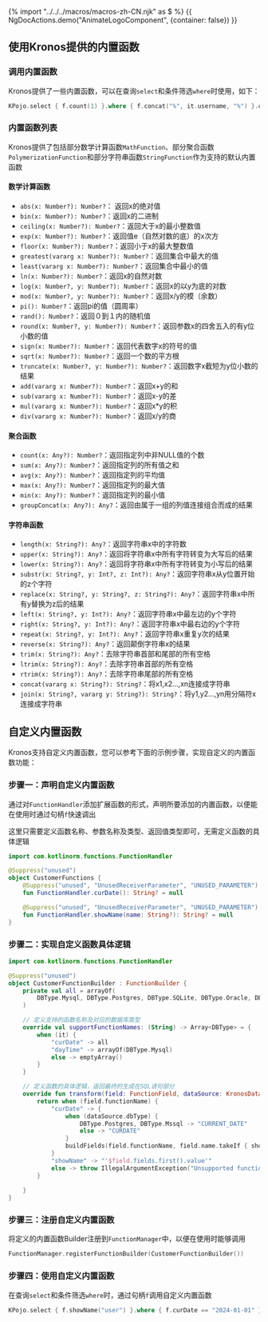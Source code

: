 {% import "../../../macros/macros-zh-CN.njk" as $ %}
{{ NgDocActions.demo("AnimateLogoComponent", {container: false}) }}

## 使用Kronos提供的内置函数

### 调用内置函数

Kronos提供了一些内置函数，可以在查询`select`和条件筛选`where`时使用，如下：

```kotlin
KPojo.select { f.count(1) }.where { f.concat("%", it.username, "%") }.queryList()
```

### 内置函数列表

Kronos提供了包括部分数学计算函数`MathFunction`、部分聚合函数`PolymerizationFunction`和部分字符串函数`StringFunction`作为支持的默认内置函数

#### 数学计算函数
- `abs(x: Number?): Number?`： 返回x的绝对值
- `bin(x: Number?): Number?`：返回x的二进制
- `ceiling(x: Number?): Number?`：返回大于x的最小整数值
- `exp(x: Number?): Number?`：返回值e（自然对数的底）的x次方
- `floor(x: Number?): Number?`：返回小于x的最大整数值
- `greatest(vararg x: Number?): Number?`：返回集合中最大的值
- `least(vararg x: Number?): Number?`：返回集合中最小的值
- `ln(x: Number?): Number?`：返回x的自然对数
- `log(x: Number?, y: Number?): Number?`：返回x的以y为底的对数
- `mod(x: Number?, y: Number?): Number?`：返回x/y的模（余数）
- `pi(): Number?`：返回pi的值（圆周率）
- `rand(): Number?`：返回０到１内的随机值
- `round(x: Number?, y: Number?): Number?`：返回参数x的四舍五入的有y位小数的值
- `sign(x: Number?): Number?`：返回代表数字x的符号的值
- `sqrt(x: Number?): Number?`：返回一个数的平方根
- `truncate(x: Number?, y: Number?): Number?`：返回数字x截短为y位小数的结果
- `add(vararg x: Number?): Number?`：返回x+y的和
- `sub(vararg x: Number?): Number?`：返回x-y的差
- `mul(vararg x: Number?): Number?`：返回x*y的积
- `div(vararg x: Number?): Number?`：返回x/y的商

#### 聚合函数
- `count(x: Any?): Number?`：返回指定列中非NULL值的个数
- `sum(x: Any?): Number?`：返回指定列的所有值之和
- `avg(x: Any?): Number?`：返回指定列的平均值
- `max(x: Any?): Number?`：返回指定列的最大值
- `min(x: Any?): Number?`：返回指定列的最小值
- `groupConcat(x: Any?): Any?`：返回由属于一组的列值连接组合而成的结果

#### 字符串函数
- `length(x: String?): Any?`：返回字符串x中的字符数
- `upper(x: String?): Any?`：返回将字符串x中所有字符转变为大写后的结果
- `lower(x: String?): Any?`：返回将字符串x中所有字符转变为小写后的结果
- `substr(x: String?, y: Int?, z: Int?): Any?`：返回字符串x从y位置开始的z个字符
- `replace(x: String?, y: String?, z: String?): Any?`：返回字符串x中所有y替换为z后的结果
- `left(x: String?, y: Int?): Any?`：返回字符串x中最左边的y个字符
- `right(x: String?, y: Int?): Any?`：返回字符串x中最右边的y个字符
- `repeat(x: String?, y: Int?): Any?`：返回字符串x重复y次的结果
- `reverse(x: String?): Any?`：返回颠倒字符串x的结果
- `trim(x: String?): Any?`：去除字符串首部和尾部的所有空格
- `ltrim(x: String?): Any?`：去除字符串首部的所有空格
- `rtrim(x: String?): Any?`：去除字符串尾部的所有空格
- `concat(vararg x: String?): String?`：将x1,x2...,xn连接成字符串
- `join(x: String?, vararg y: String?): String?`：将y1,y2...,yn用分隔符x连接成字符串

## 自定义内置函数
Kronos支持自定义内置函数，您可以参考下面的示例步骤，实现自定义的内置函数功能：

### 步骤一：声明自定义内置函数
通过对`FunctionHandler`添加扩展函数的形式，声明所要添加的内置函数，以便能在使用时通过句柄`f`快速调出

这里只需要定义函数名称、参数名称及类型、返回值类型即可，无需定义函数的具体逻辑
```kotlin
import com.kotlinorm.functions.FunctionHandler

@Suppress("unused")
object CustomerFunctions {
    @Suppress("unused", "UnusedReceiverParameter", "UNUSED_PARAMETER")
    fun FunctionHandler.curDate(): String? = null

    @Suppress("unused", "UnusedReceiverParameter", "UNUSED_PARAMETER")
    fun FunctionHandler.showName(name: String?): String? = null
}
```

### 步骤二：实现自定义函数具体逻辑
```kotlin
import com.kotlinorm.functions.FunctionHandler

@Suppress("unused")
object CustomerFunctionBuilder : FunctionBuilder {
    private val all = arrayOf(
        DBType.Mysql, DBType.Postgres, DBType.SQLite, DBType.Oracle, DBType.Mssql
    )

    // 定义支持的函数名称及对应的数据库类型
    override val supportFunctionNames: (String) -> Array<DBType> = {
        when (it) {
            "curDate" -> all
            "dayTime" -> arrayOf(DBType.Mysql)
            else -> emptyArray()
        }
    }

    // 定义函数的具体逻辑，返回最终的生成在SQL语句部分
    override fun transform(field: FunctionField, dataSource: KronosDataSourceWrapper, showTable: Boolean, showAlias: Boolean): String {
        return when (field.functionName) {
            "curDate" -> {
                when (dataSource.dbType) {
                    DBType.Postgres, DBType.Mssql -> "CURRENT_DATE"
                    else -> "CURDATE"
                }
                buildFields(field.functionName, field.name.takeIf { showAlias } ?: "", field.fields, dataSource, showTable)
            }
            "showName" -> "'$field.fields.first().value'"
            else -> throw IllegalArgumentException("Unsupported function: ${field.functionName}")
        }
    
    }
}
```

### 步骤三：注册自定义内置函数
将定义的内置函数Builder注册到`FunctionManager`中，以便在使用时能够调用
```kotlin
FunctionManager.registerFunctionBuilder(CustomerFunctionBuilder())
```

### 步骤四：使用自定义内置函数
在查询`select`和条件筛选`where`时，通过句柄`f`调用自定义内置函数
```kotlin
KPojo.select { f.showName("user") }.where { f.curDate == "2024-01-01" }.queryList()
```

